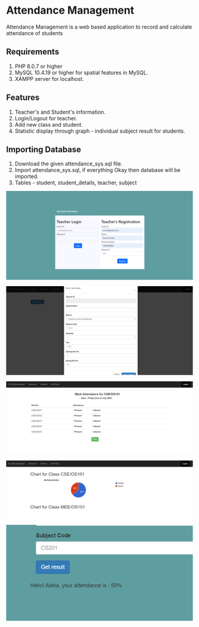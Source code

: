 # Attendance Management

Attendance Management is a web based application to record and calculate attendance of students

## Requirements
1. PHP 8.0.7 or higher
2. MySQL 10.4.19 or higher for spatial features in MySQL.
3. XAMPP server for localhost.


## Features

1. Teacher's and Student's information.
2. Login/Logout for teacher.
3. Add new class and student.
4. Statistic display through graph - individual subject result for students.

## Importing Database
1. Download the given attendance_sys.sql file.
2. Import attendance_sys.sql, if everything Okay then database will be imported.
3. Tables - student, student_details, teacher, subject

![Register](/doc/1.png)

![Add Class](/doc/2.png)

![Mark Attendance](/doc/3.png)

![Result](/doc/4.png)

![Result](/doc/5.png)
